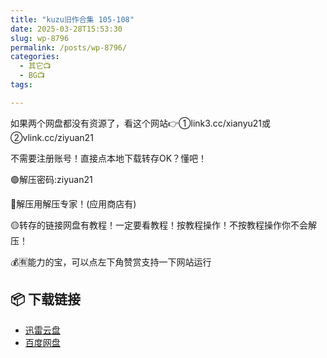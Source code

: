 ```yaml
---
title: "kuzu旧作合集 105-108"
date: 2025-03-28T15:53:30
slug: wp-8796
permalink: /posts/wp-8796/
categories:
  - 其它📺
  - BG📺
tags:

---
```


如果两个网盘都没有资源了，看这个网站👉①link3.cc/xianyu21或②vlink.cc/ziyuan21

不需要注册账号！直接点本地下载转存OK？懂吧！

🟢解压密码:ziyuan21

🔵解压用解压专家！(应用商店有)

🟡转存的链接网盘有教程！一定要看教程！按教程操作！不按教程操作你不会解压！

💰🈶能力的宝，可以点左下角赞赏支持一下网站运行

## 📦 下载链接
- [迅雷云盘](https://blziyuan21.com/pay-download/8796?key=754e19f125&down_id=0)
- [百度网盘](https://blziyuan21.com/pay-download/8796?key=754e19f125&down_id=1)

